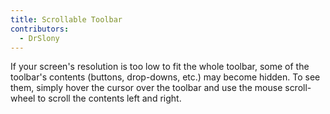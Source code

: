 ```yaml
---
title: Scrollable Toolbar
contributors:
  - DrSlony
---
```


If your screen's resolution is too low to fit the whole toolbar, some of
the toolbar's contents (buttons, drop-downs, etc.) may become hidden. To
see them, simply hover the cursor over the toolbar and use the mouse
scroll-wheel to scroll the contents left and right.
